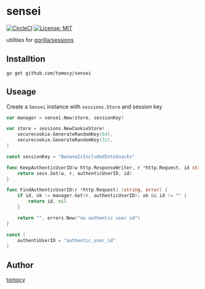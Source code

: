 # sensei

[![CircleCI](https://circleci.com/gh/tomocy/sensei.svg?style=svg)](https://circleci.com/gh/tomocy/sensei)
[![License: MIT](https://img.shields.io/badge/License-MIT-yellow.svg)](https://opensource.org/licenses/MIT)

utilities for [gorilla/sessions](https://github.com/gorilla/sessions)

## Installtion
```
go get github.com/tomocy/sensei
```

## Useage
Create a `Sensei` instance with `sessions.Store` and session key
```go
var manager = sensei.New(store, sessionKey)

var store = sessions.NewCookieStore(
    securecookie.GenerateRandomKey(64),
    securecookie.GenerateRandomKey(32),
)

const sessionKey = "BananaIsIncludedIntoSnacks"
```

```go
func KeepAuthenticUserID(w http.ResponseWriter, r *http.Request, id string) error {
    return sess.Set(w, r, authenticUserID, id)
}

func FindAuthenticUserID(r *http.Request) (string, error) {
    if id, ok := manager.Get(r, authenticUserID); ok && id != "" {
        return id, nil
    }

    return "", errors.New("no authentic user id")
}

const (
    authentiUserID = "authentic_user_id"
)
```

## Author
[tomocy](https://github.com/tomocy)